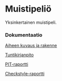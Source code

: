 # Muistipeliö

Yksinkertainen muistipeli.

### Dokumentaatio

[Aiheen kuvaus ja rakenne](dokumentaatio/aiheenKuvausJaRakenne.md)

[Tuntikirjanpito](dokumentaatio/tuntikirjanpito.md)

[PIT-raportti](https://htmlpreview.github.io/?https://github.io/mipyykko/muistipeli-/blob/master/dokumentaatio/pit-raportti/index.html)

[Checkstyle-raportti](https://htmlpreview.github.io/?https://github.io/mipyykko/muistipeli-/blob/master/dokumentaatio/checkstyle-raportti/site/checkstyle.html)
